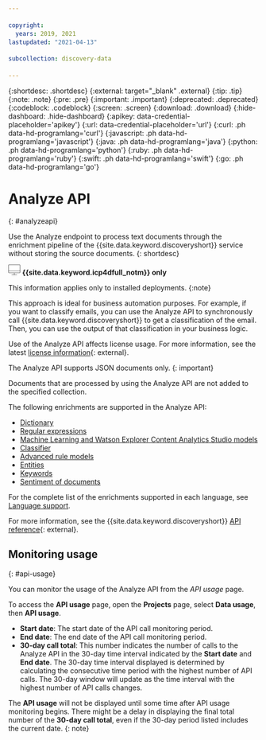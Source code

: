 ```yaml
---

copyright:
  years: 2019, 2021
lastupdated: "2021-04-13"

subcollection: discovery-data

---
```


{:shortdesc: .shortdesc}
{:external: target="_blank" .external}
{:tip: .tip}
{:note: .note}
{:pre: .pre}
{:important: .important}
{:deprecated: .deprecated}
{:codeblock: .codeblock}
{:screen: .screen}
{:download: .download}
{:hide-dashboard: .hide-dashboard}
{:apikey: data-credential-placeholder='apikey'} 
{:url: data-credential-placeholder='url'}
{:curl: .ph data-hd-programlang='curl'}
{:javascript: .ph data-hd-programlang='javascript'}
{:java: .ph data-hd-programlang='java'}
{:python: .ph data-hd-programlang='python'}
{:ruby: .ph data-hd-programlang='ruby'}
{:swift: .ph data-hd-programlang='swift'}
{:go: .ph data-hd-programlang='go'}

# Analyze API
{: #analyzeapi}

Use the Analyze endpoint to process text documents through the enrichment pipeline of the {{site.data.keyword.discoveryshort}} service without storing the source documents.
{: shortdesc}

![Cloud Pak for Data only](images/desktop.png) **{{site.data.keyword.icp4dfull_notm}} only**

This information applies only to installed deployments.
{:note}

This approach is ideal for business automation purposes. For example, if you want to classify emails, you can use the Analyze API to synchronously call {{site.data.keyword.discoveryshort}} to get a classification of the email. Then, you can use the output of that classification in your business logic.

Use of the Analyze API affects license usage. For more information, see the latest [license information](http://www.ibm.com/software/sla/sladb.nsf/searchlis/?searchview&searchorder=4&searchmax=0&query=(watson+discovery)){: external}.

The Analyze API supports JSON documents only.
{: important}

Documents that are processed by using the Analyze API are not added to the specified collection.

The following enrichments are supported in the Analyze API:

  -  [Dictionary](/docs/discovery-data?topic=discovery-data-domain#dictionary)
  -  [Regular expressions](/docs/discovery-data?topic=discovery-data-domain#regex)
  -  [Machine Learning and Watson Explorer Content Analytics Studio models](/docs/discovery-data?topic=discovery-data-domain#machinelearning)
  -  [Classifier](/docs/discovery-data?topic=discovery-data-domain#classifier)
  -  [Advanced rule models](/docs/discovery-data?topic=discovery-data-domain#advanced-rules)
  -  [Entities](/docs/discovery-data?topic=discovery-data-nlu#entities)
  -  [Keywords](/docs/discovery-data?topic=discovery-data-nlu#keywords)
  -  [Sentiment of documents](/docs/discovery-data?topic=discovery-data-nlu#sentiment)

For the complete list of the enrichments supported in each language, see [Language support](/docs/discovery-data?topic=discovery-data-language-support).

For more information, see the {{site.data.keyword.discoveryshort}} [API reference](https://{DomainName}/apidocs/discovery-data#analyzedocument){: external}.

## Monitoring usage
{: #api-usage}

You can monitor the usage of the Analyze API from the *API usage* page.

To access the **API usage** page, open the **Projects** page, select **Data usage**, then **API usage**.

-  **Start date**: The start date of the API call monitoring period.
-  **End date**: The end date of the API call monitoring period.
-  **30-day call total**: This number indicates the number of calls to the Analyze API in the 30-day time interval indicated by the **Start date** and **End date**. The 30-day time interval displayed is determined by calculating the consecutive time period with the highest number of API calls. The 30-day window will update as the time interval with the highest number of API calls changes. 

The **API usage** will not be displayed until some time after API usage monitoring begins. There might be a delay in displaying the final total number of the **30-day call total**, even if the 30-day period listed includes the current date.
{: note}
